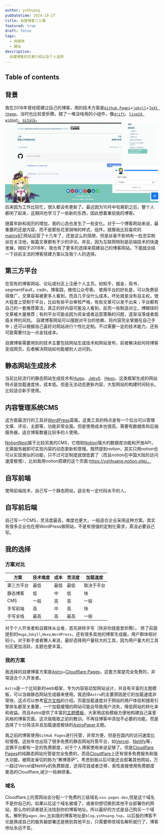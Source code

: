 ```yaml
---
author: yshhuang
pubDatetime: 2024-10-27
title: 自建博客二三事
featured: true
draft: false
tags:
  - 自媒体
  - 建站
description:
  自建博客的方案介绍以及个人选择
---
```

## Table of contents

## 背景

我在2018年曾经搭建过自己的博客，用的技术方案是[`Github Pages`](https://pages.github.com/)+[`jekyll`](https://jekyllrb.com/)+[`TeXt theme`](https://github.com/kitian616/jekyll-TeXt-theme)。当时也比较爱折腾，搞了一堆没啥用的小组件，像[`drift`](https://www.salesloft.com/platform/drift)、[`live2d widget`](https://github.com/stevenjoezhang/live2d-widget)、[`gitalk`](https://github.com/gitalk/gitalk/)。
![原来的博客长这样](../../../../assets/images/lagency-blog.jpeg)
后来因为工作比较忙，很久都没有更新了。最近因为10月中旬离职之后，整个人都闲了起来，这期间也学习了一些新的东西，因此想着重拾我的博客。

随着年龄和阅历的增加，我的心态也发生了一些变化。对于一个博客网站来说，最重要的还是内容，而不是那些花里胡哨的样式、组件。就像我比较喜欢的[matrix67](http://www.matrix67.com/blog/),网站运营了十几年了，还是这么的简陋，但是丝毫不影响有一批忠实粉丝在关注他，每篇文章都有不少的评论。并且，因为互联网特别是前端技术的快速发展，相较于2018年，我也有了更多的选择来搭建自己的博客网站。下面就总结一下目前主流的博客搭建方案以及我个人的选择。

## 第三方平台

在现有的博客网站、论坛或社区上注册个人主页。如知乎，掘金，简书，segmentFault，csdn，博客园，微信公众号等。
使用平台的好处是，可以免费获得推广，文章容易被更多人看到，而且几乎没什么成本。坏处就是没有自主权，很大程度上受制于平台，比如有些平台审核严格，有些文章可以发不出来；平台都有自己的一套推荐算法，真正的好内容可能没人看到，反而一些制造对立，博眼球的文章被大量推荐；有的平台可能会因为资金或者运营策略的问题，逐渐没落或者面临关停的风险。
自建博客网站可以摆脱对平台的依赖，将内容完全掌握在自己手中；还可以根据自己喜好对网站进行个性化定制。不过需要一定的技术能力，还有可能需要付出一点金钱成本。

自建博客需要用到的技术主要包括网站生成技术和网站发布，前者解决如何将博客变成网页，后者解决网站如何能被别人访问到。

## 静态网站生成技术

当前比较流行的静态网站生成技术有[Hugo](https://gohugo.io/)、[Jekyll](https://jekyllrb.com/)、[Hexo](https://hexo.io/)。这类框架生成的网站特点是加载速度快，成本低。但是无法动态更新内容，大型网站的构建时间较长。比较适合新手使用。

## 内容管理系统CMS

这方面最流行的工具非[WordPress](https://wordpress.org/)莫属。这类工具的特点是有一个后台可以管理文章、评论、主题等，功能非常全面。但是使用成本也很高，需要有数据库和后端服务器，适合博客数量比较多的人使用。

[NotionNext](https://github.com/tangly1024/NotionNext)属于比较另类的CMS，它借助[Notion](https://www.notion.so/)强大的数据库功能和开放API，无需服务器即可实现内容的动态更新和管理。既然提到notion，其实只用notion也可以实现类似的功能，只不过可定制度就很低罢了（而且notion在中国大陆的访问速度极慢），比如我用notion搭建的这个页面:<https://yshhuang.notion.site/。>

## 自写前端

使用前端技术，自己写一个静态网站，适合有一定代码水平的人。

## 自写前后端

自己写一个CMS，灵活度最高，难度也更大，一般适合企业采用这种方案。其实有很多企业也在用WordPress做网站，不是有很强的定制化需求，真没必要自己写。

## 我的选择

### 方案对比

|方案|技术难度|成本|灵活度|加载速度|
|--|--|--|--|--|
|第三方平台|最低|最低|最低|取决于平台|
|静态博客|低|中|低|快|
|CMS|一般|高|高|一般|
|手写前端|高|中|高|快|
|手写全栈|最高|高|最高|一般|

对于个人开发者和自媒体从业者，首先排除手写（除非你就是爱折腾）。
除了前面提到的`Hugo`,`Jekyll`,`Hexo`,`WordPress`，还有很多其他的博客生成器，用户群体相对较小。对于新手或者懒人来说，最好选择用户量较大的工具，因为用户量大的工具社区更加活跃，主题也更丰富。

### 我的方案

我选择的自建博客方案是[Astro](https://astro.build/)+[Cloudflare Pages](https://developers.cloudflare.com/pages/)，这套方案是完全免费的，非常适合个人开发者。

`Astro`是一个比较新的web框架，专为内容驱动型网站设计，并且有丰富的主题模板，可以当做静态网站生成器来使用。我选择`Astro`的主要原因是它的加载速度非常快，这点可以参考[官方文档](https://docs.astro.build/zh-cn/concepts/why-astro/#%E9%BB%98%E8%AE%A4%E5%BF%AB%E9%80%9F)的介绍。页面加载速度对于网站的用户体验和搜索引擎排名都至关重要，一个加载缓慢的网站可能会导致用户流失，降低网站的转化率和收益。而且Astro提供了丰富的[主题模板](https://astro.build/themes/)，大家用这些模板方便地构建自己喜爱风格的博客页面。这次我吸取之前的教训，不再往博客中添加不必要的功能，而是选择了十分简洁并且加载速度极快的[AstroPaper](https://astro.build/themes/details/astropaper/)主题。

我之前的博客使用`GitHub Pages`进行托管，非常方便，但是在国内的访问速度比较慢慢。这些年也出现了很多免费的静态网站托管平台，如[Vercel](https://vercel.com/)、[Netlify](https://www.netlify.com/)等，这俩平台都有一定的免费额度，对于个人博客使用来说足够了。但是[Cloudflare Pages](https://pages.cloudflare.com/)的纯静态网站托管是完全免费的，而且[Cloudflare](https://www.cloudflare.com/)上还有很多免费服务和强大功能，被网友亲切的称为“赛博菩萨”。考虑到我以后可能还会部署其他网站，万一超过Vercel或Netlify的免费额度，还得花钱或者迁移，索性直接使用免费额度更高的Cloudflare,减少一些麻烦事。

### 域名

Cloudflare上托管网站会分配一个免费的三级域名:`xxx.pages.dev`,但是这个域名不是你自己的。如果以后这个域名被墙了，或者你想切换到其他平台部署你的网站，那么你的读者就无法找到你的博客地址。所以最好的方式是自己购买一个域名，解析到`pages.dev`,比如我的博客地址是`blog.yshhuang.top`，以后我的博客不论是换成自己的服务器部署还是换到其他平台，只需要修改域名解析就行了，博客地址永远不变。
